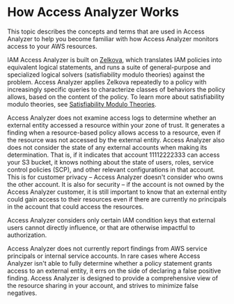 # How Access Analyzer Works<a name="access-analyzer-concepts"></a>

This topic describes the concepts and terms that are used in Access Analyzer to help you become familiar with how Access Analyzer monitors access to your AWS resources\.

IAM Access Analyzer is built on [Zelkova](https://aws.amazon.com/blogs/security/protect-sensitive-data-in-the-cloud-with-automated-reasoning-zelkova/), which translates IAM policies into equivalent logical statements, and runs a suite of general\-purpose and specialized logical solvers \(satisfiability modulo theories\) against the problem\. Access Analyzer applies Zelkova repeatedly to a policy with increasingly specific queries to characterize classes of behaviors the policy allows, based on the content of the policy\. To learn more about satisfiability modulo theories, see [Satisfiability Modulo Theories](https://people.eecs.berkeley.edu/~sseshia/pubdir/SMT-BookChapter.pdf)\.

Access Analyzer does not examine access logs to determine whether an external entity accessed a resource within your zone of trust\. It generates a finding when a resource\-based policy allows access to a resource, even if the resource was not accessed by the external entity\. Access Analyzer also does not consider the state of any external accounts when making its determination\. That is, if it indicates that account 11112222333 can access your S3 bucket, it knows nothing about the state of users, roles, service control policies \(SCP\), and other relevant configurations in that account\. This is for customer privacy – Access Analyzer doesn't consider who owns the other account\. It is also for security – if the account is not owned by the Access Analyzer customer, it is still important to know that an external entity could gain access to their resources even if there are currently no principals in the account that could access the resources\.

Access Analyzer considers only certain IAM condition keys that external users cannot directly influence, or that are otherwise impactful to authorization\.

Access Analyzer does not currently report findings from AWS service principals or internal service accounts\. In rare cases where Access Analyzer isn't able to fully determine whether a policy statement grants access to an external entity, it errs on the side of declaring a false positive finding\. Access Analyzer is designed to provide a comprehensive view of the resource sharing in your account, and strives to minimize false negatives\.